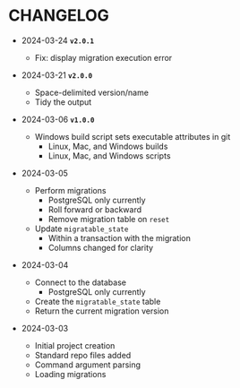 # CHANGELOG

- 2024-03-24 **`v2.0.1`**
  - Fix: display migration execution error

- 2024-03-21 **`v2.0.0`**
  - Space-delimited version/name
  - Tidy the output

- 2024-03-06 **`v1.0.0`**
  - Windows build script sets executable attributes in git
    - Linux, Mac, and Windows builds
    - Linux, Mac, and Windows scripts

- 2024-03-05
  - Perform migrations
    - PostgreSQL only currently
    - Roll forward or backward
    - Remove migration table on `reset`
  - Update `migratable_state`
    - Within a transaction with the migration
    - Columns changed for clarity

- 2024-03-04
  - Connect to the database
    - PostgreSQL only currently
  - Create the `migratable_state` table
  - Return the current migration version

- 2024-03-03
  - Initial project creation
  - Standard repo files added
  - Command argument parsing
  - Loading migrations

